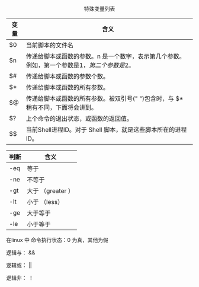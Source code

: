 

<p align="center">特殊变量列表</p>

|变量|含义|
|----|---|
|$0|当前脚本的文件名|
|$n|传递给脚本或函数的参数。n 是一个数字，表示第几个参数。例如，第一个参数是$1，第二个参数是$2。|
|$#|传递给脚本或函数的参数个数。|
|$*|传递给脚本或函数的所有参数。|
|$@|传递给脚本或函数的所有参数。被双引号(" ")包含时，与 $* 稍有不同，下面将会讲到。|
|$?|上个命令的退出状态，或函数的返回值。|
|$$|当前Shell进程ID。对于 Shell 脚本，就是这些脚本所在的进程ID。|


|判断|含义|
|----|---|
|-eq|等于|
|-ne|不等于|
|-gt|大于 （greater ）|
|-lt|小于  （less）|
|-ge|大于等于|
|-le|小于等于|


在linux 中 命令执行状态：0 为真，其他为假

逻辑与： &&

逻辑或： ||

逻辑非： ！
